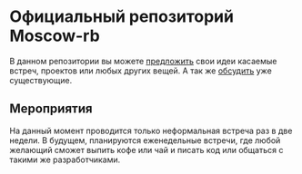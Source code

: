# Официальный репозиторий Moscow-rb
В данном репозитории вы можете [предложить](https://github.com/moscowrb/organisation/issues/new) свои идеи касаемые встреч, проектов или любых других вещей. А так же [обсудить](https://github.com/moscowrb/organisation/issues) уже существующие.

## Мероприятия
На данный момент проводится только неформальная встреча раз в две недели. В будущем, планируются еженедельные встречи, где любой желающий сможет выпить кофе или чай и писать код или общаться с такими же разработчиками.

